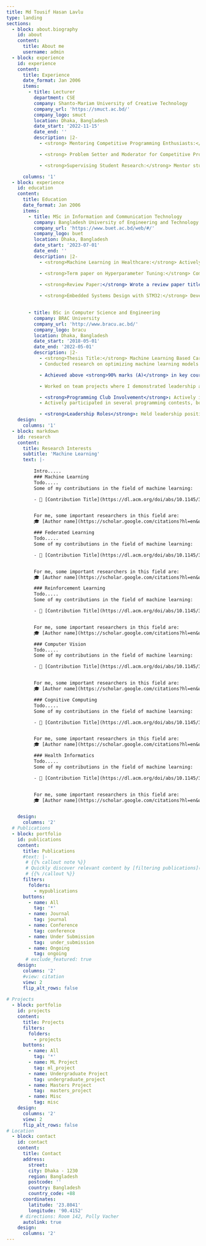 ```yaml
---
title: Md Tousif Hasan Lavlu
type: landing
sections:
  - block: about.biography
    id: about
    content:
      title: About me
      username: admin
  - block: experience
    id: experience
    content:
      title: Experience
      date_format: Jan 2006
      items:
        - title: Lecturer
          department: CSE
          company: Shanto-Mariam University of Creative Technology
          company_url: 'https://smuct.ac.bd/'
          company_logo: smuct
          location: Dhaka, Bangladesh
          date_start: '2022-11-15'
          date_end: ''
          description: |2-
            - <strong> Mentoring Competitive Programming Enthusiasts:</strong> Actively mentor students participating in competitive programming, guiding them through problem-solving techniques, algorithmic thinking, and contest preparation.

            - <strong> Problem Setter and Moderator for Competitive Programming Contests:</strong> Serve as a problem setter and moderator for various competitive programming contests, enabling students to experience real-world problem-solving scenarios.

            - <strong>Supervising Student Research:</strong> Mentor students in conducting research on machine learning, from formulating research problems to achieving results.Moreover, guiding students on projects using different programming languages (e.g., Python, Java, C++) to solve real-world problems.

      columns: '1'
  - block: experience
    id: education
    content:
      title: Education
      date_format: Jan 2006
      items:
        - title: MSc in Information and Communication Technology
          company: Bangladesh University of Engineering and Technology (BUET)
          company_url: 'https://www.buet.ac.bd/web/#/'
          company_logo: buet
          location: Dhaka, Bangladesh
          date_start: '2023-07-01'
          date_end: ''
          description: |2-
            - <strong>Machine Learning in Healthcare:</strong> Actively researching machine learning applications to enhance healthcare services, focusing on predictive modeling, data standardization.

            - <strong>Term paper on Hyperparameter Tuning:</strong> Completed a term paper on hyperparameter tuning in different machine learning algorithms using the United States Congressional Voting Records dataset from the UCI. This work provided insights into optimizing algorithm performance through systematic hyperparameter adjustments.

            - <strong>Review Paper:</strong> Wrote a review paper titled <strong>"Key Algorithms in Chatbot Development: A Comprehensive Review"</strong>, providing a detailed analysis of foundational and advanced algorithms used in chatbot systems.
            
            - <strong>Embedded Systems Design with STM32:</strong> Developed embedded systems titled <strong>Adjustable Digital Clock</strong> using STM32 microcontrollers, applying programming and hardware integration skills.
            

        - title: BSc in Computer Science and Engineering
          company: BRAC University
          company_url: 'http://www.bracu.ac.bd/'
          company_logo: bracu
          location: Dhaka, Bangladesh
          date_start: '2018-05-01'
          date_end: '2022-05-01'
          description: |2-
            - <strong>Thesis Title:</strong> Machine Learning Based Career Suggestive System in the Informal Job Sector Considering Cognitive Skills. 
            - Conducted research on optimizing machine learning models through hyperparameter tuning to improve predictive performance.

            - Achieved above <strong>90% marks (A)</strong> in key courses, including: <strong> Data, Structure, Algorithm, Artificial Intelligence, Neural Network, Robotics, Computer Network</strong>.

            - Worked on team projects where I demonstrated leadership and technical expertise in developing software solutions using advanced programming languages and frameworks.

            - <strong>Programming Club Involvement</strong>: Actively involved in the university's programming community, organizing and participating in coding workshops, hackathons, and events aimed at promoting coding literacy among students.
            - Actively participated in several programming contests, both regional and university-level, which enhanced my problem-solving skills and algorithmic thinking.

            - <strong>Leadership Roles</strong>: Held leadership positions in various club, contributing to organizing technical seminars, cultural events, orientation program, convocation and contests to foster a vibrant campus life.
    design:
      columns: '1'
  - block: markdown
    id: research
    content:
      title: Research Interests
      subtitle: 'Machine Learning'
      text: |-
        
          Intro.....
          ### Machine Learning
          Todo.....
          Some of my contributions in the field of machine learning:

          - 📄 [Contribution Title](https://dl.acm.org/doi/abs/10.1145/3428658.3430972)


          For me, some important researchers in this field are:
          🎓 [Author name](https://scholar.google.com/citations?hl=en&user=WqVnh0IAAAAJ)

          ### Federated Learning
          Todo.....
          Some of my contributions in the field of machine learning:

          - 📄 [Contribution Title](https://dl.acm.org/doi/abs/10.1145/3428658.3430972)


          For me, some important researchers in this field are:
          🎓 [Author name](https://scholar.google.com/citations?hl=en&user=WqVnh0IAAAAJ)

          ### Reinforcement Learning
          Todo.....
          Some of my contributions in the field of machine learning:

          - 📄 [Contribution Title](https://dl.acm.org/doi/abs/10.1145/3428658.3430972)


          For me, some important researchers in this field are:
          🎓 [Author name](https://scholar.google.com/citations?hl=en&user=WqVnh0IAAAAJ)

          ### Computer Vision
          Todo.....
          Some of my contributions in the field of machine learning:

          - 📄 [Contribution Title](https://dl.acm.org/doi/abs/10.1145/3428658.3430972)


          For me, some important researchers in this field are:
          🎓 [Author name](https://scholar.google.com/citations?hl=en&user=WqVnh0IAAAAJ)

          ### Cognitive Computing
          Todo.....
          Some of my contributions in the field of machine learning:

          - 📄 [Contribution Title](https://dl.acm.org/doi/abs/10.1145/3428658.3430972)


          For me, some important researchers in this field are:
          🎓 [Author name](https://scholar.google.com/citations?hl=en&user=WqVnh0IAAAAJ)

          ### Health Informatics
          Todo.....
          Some of my contributions in the field of machine learning:

          - 📄 [Contribution Title](https://dl.acm.org/doi/abs/10.1145/3428658.3430972)


          For me, some important researchers in this field are:
          🎓 [Author name](https://scholar.google.com/citations?hl=en&user=WqVnh0IAAAAJ)


    design:
      columns: '2'
  # Publications    
  - block: portfolio
    id: publications
    content:
      title: Publications
      #text: |-
       # {{% callout note %}}
       # Quickly discover relevant content by [filtering publications](./publication/).
       # {{% /callout %}}
      filters:
        folders:
          - mypublications
      buttons:
        - name: All
          tag: '*'
        - name: Journal
          tag: journal
        - name: Conference
          tag: conference
        - name: Under Submission
          tag:  under_submission
        - name: Ongoing
          tag: ongoing
       # exclude_featured: true
    design:
      columns: '2'
      #view: citation
      view: 2
      flip_alt_rows: false
      
# Projects
  - block: portfolio
    id: projects
    content:
      title: Projects
      filters:
        folders:
          - projects
      buttons:
        - name: All
          tag: '*'
        - name: ML Project
          tag: ml_project
        - name: Undergraduate Project
          tag: undergraduate_project
        - name: Masters Project
          tag:  masters_project
        - name: Misc
          tag: misc
    design:
      columns: '2'
      view: 2
      flip_alt_rows: false
# Location
  - block: contact
    id: contact
    content:
      title: Contact
      address:
        street:
        city: Dhaka - 1230
        region: Bangladesh
        postcode: ''
        country: Bangladesh
        country_code: +88
      coordinates:
        latitude: '23.8041' 
        longitude: '90.4152'
     # directions: Room 142, Polly Vacher
      autolink: true
    design:
      columns: '2'
---
```

